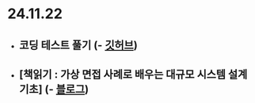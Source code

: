# 24.11.22

- ## 코딩 테스트 풀기 (- [깃허브](https://github.com/rim109/codingtest-practice))
- ## [책읽기 : 가상 면접 사례로 배우는 대규모 시스템 설계 기초] (- [블로그](https://rim109.tistory.com/274))
